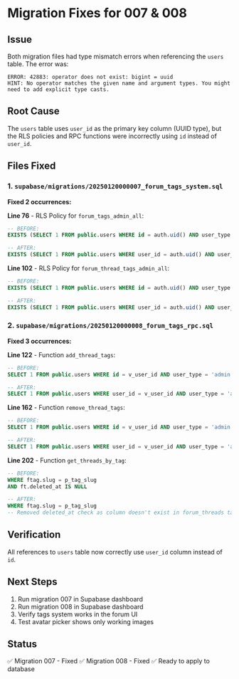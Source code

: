 # Migration Fixes for 007 & 008

## Issue

Both migration files had type mismatch errors when referencing the `users` table. The error was:

```
ERROR: 42883: operator does not exist: bigint = uuid
HINT: No operator matches the given name and argument types. You might need to add explicit type casts.
```

## Root Cause

The `users` table uses `user_id` as the primary key column (UUID type), but the RLS policies and RPC functions were incorrectly using `id` instead of `user_id`.

## Files Fixed

### 1. `supabase/migrations/20250120000007_forum_tags_system.sql`

**Fixed 2 occurrences:**

**Line 76** - RLS Policy for `forum_tags_admin_all`:

```sql
-- BEFORE:
EXISTS (SELECT 1 FROM public.users WHERE id = auth.uid() AND user_type = 'admin')

-- AFTER:
EXISTS (SELECT 1 FROM public.users WHERE user_id = auth.uid() AND user_type = 'admin')
```

**Line 102** - RLS Policy for `forum_thread_tags_admin_all`:

```sql
-- BEFORE:
EXISTS (SELECT 1 FROM public.users WHERE id = auth.uid() AND user_type = 'admin')

-- AFTER:
EXISTS (SELECT 1 FROM public.users WHERE user_id = auth.uid() AND user_type = 'admin')
```

### 2. `supabase/migrations/20250120000008_forum_tags_rpc.sql`

**Fixed 3 occurrences:**

**Line 122** - Function `add_thread_tags`:

```sql
-- BEFORE:
SELECT 1 FROM public.users WHERE id = v_user_id AND user_type = 'admin'

-- AFTER:
SELECT 1 FROM public.users WHERE user_id = v_user_id AND user_type = 'admin'
```

**Line 162** - Function `remove_thread_tags`:

```sql
-- BEFORE:
SELECT 1 FROM public.users WHERE id = v_user_id AND user_type = 'admin'

-- AFTER:
SELECT 1 FROM public.users WHERE user_id = v_user_id AND user_type = 'admin'
```

**Line 202** - Function `get_threads_by_tag`:

```sql
-- BEFORE:
WHERE ftag.slug = p_tag_slug
AND ft.deleted_at IS NULL

-- AFTER:
WHERE ftag.slug = p_tag_slug
-- Removed deleted_at check as column doesn't exist in forum_threads table
```

## Verification

All references to `users` table now correctly use `user_id` column instead of `id`.

## Next Steps

1. Run migration 007 in Supabase dashboard
2. Run migration 008 in Supabase dashboard
3. Verify tags system works in the forum UI
4. Test avatar picker shows only working images

## Status

✅ Migration 007 - Fixed
✅ Migration 008 - Fixed
✅ Ready to apply to database
